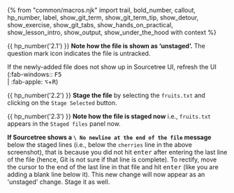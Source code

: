 {% from "common/macros.njk" import trail, bold_number, callout, hp_number, label, show_git_term, show_git_term_tip, show_detour, show_exercise, show_git_tabs, show_hands_on_practical, show_lesson_intro, show_output, show_under_the_hood with context %}

{{ hp_number('2.1') }} **Note how the file is shown as ‘unstaged’.** The question mark icon indicates the file is untracked.

<pic eager src="{{baseUrl}}/gitAndGithub/stage/images/sourcetree_1a.png" height="220" />
<p/>

<box type="tip" seamless>

If the newly-added file does not show up in Sourcetree UI, refresh the UI (:fab-windows:: <kbd>F5</kbd><br> | :fab-apple: <kbd>⌥</kbd>+<kbd>R</kbd>)
</box>

{{ hp_number('2.2') }} **Stage the file** by selecting the `fruits.txt` and clicking on the `Stage Selected` button.

<pic eager src="{{baseUrl}}/gitAndGithub/stage/images/sourcetree_1b.png" height="100" />
<p/>

{{ hp_number('2.3') }} **Note how the file is staged now** i.e., `fruits.txt` appears in the `Staged files` panel now.

<pic eager src="{{baseUrl}}/gitAndGithub/stage/images/sourcetree_1c.png" height="180" />
<p/>

<box type="info" seamless>

**If Sourcetree shows a `\ No newline at the end of the file` message** below the staged lines (i.e., below the `cherries` line in the above screenshot), that is because you did not hit <kbd>enter</kbd> after entering the last line of the file (hence, Git is not sure if that line is complete). To rectify, move the cursor to the end of the last line in that file and hit <kbd>enter</kbd> (like you are adding a blank line below it). This new change will now appear as an 'unstaged' change. Stage it as well.
</box>

